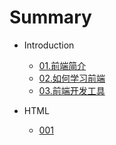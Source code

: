# Summary

* Introduction

  * [01.前端简介](Introduction/01.前端简介.md)
  * [02.如何学习前端](Introduction/02.如何学习前端.md)
  * [03.前端开发工具](Introduction/03.前端开发工具.md)

* HTML

  * [001](HTML/001.md)



